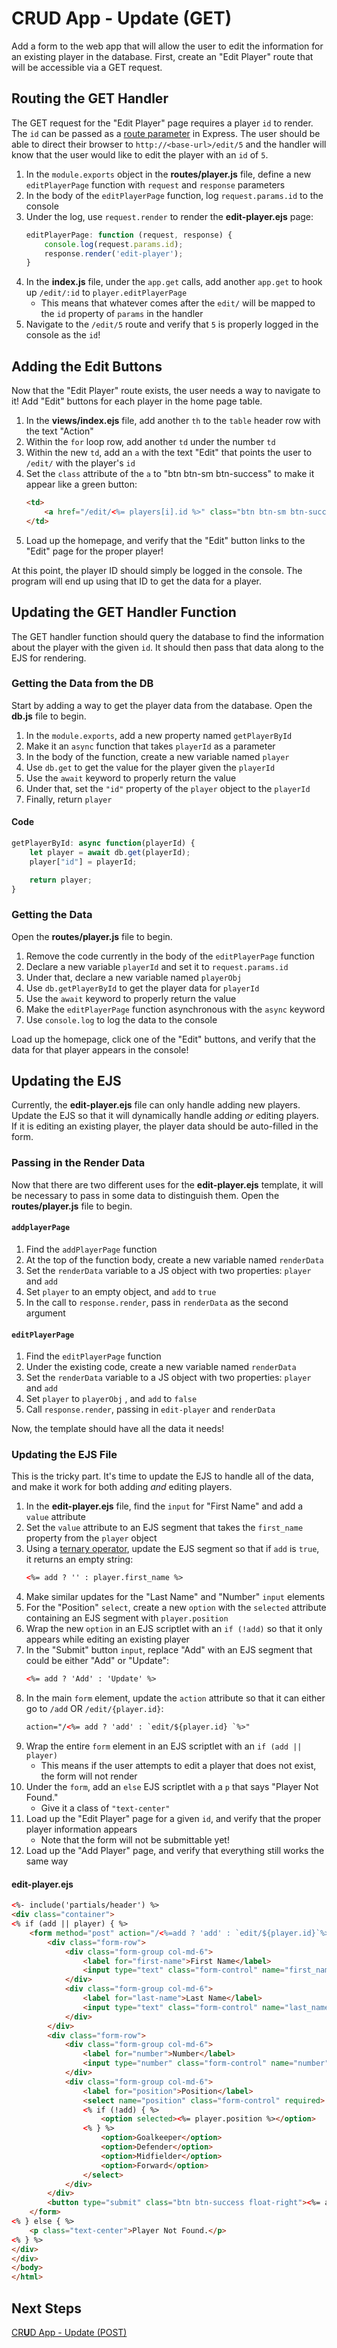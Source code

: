 # CR**U**D App - Update (GET)
Add a form to the web app that will allow the user to edit the information for an existing player in the database. First, create an "Edit Player" route that will be accessible via a GET request.

## Routing the GET Handler
The GET request for the "Edit Player" page requires a player `id` to render. The `id` can be passed as a [route parameter](http://expressjs.com/en/guide/routing.html#route-parameters) in Express. The user should be able to direct their browser to `http://<base-url>/edit/5` and the handler will know that the user would like to edit the player with an `id` of `5`.

1. In the `module.exports` object in the **routes/player.js** file, define a new `editPlayerPage` function with `request` and `response` parameters
1. In the body of the `editPlayerPage` function, log `request.params.id` to the console
1. Under the log, use `request.render` to render the **edit-player.ejs** page:
    ```js
    editPlayerPage: function (request, response) {
        console.log(request.params.id);
        response.render('edit-player');
    }
    ```
1. In the **index.js** file, under the `app.get` calls, add another `app.get` to hook up `/edit/:id` to `player.editPlayerPage`
    - This means that whatever comes after the `edit/` will be mapped to the `id` property of `params` in the handler
1. Navigate to the `/edit/5` route and verify that `5` is properly logged in the console as the `id`!

## Adding the Edit Buttons
Now that the "Edit Player" route exists, the user needs a way to navigate to it! Add "Edit" buttons for each player in the home page table.

1. In the **views/index.ejs** file, add another `th` to the `table` header row with the text "Action"
1. Within the `for` loop row, add another `td` under the number `td`
1. Within the new `td`, add an `a` with the text "Edit" that points the user to `/edit/` with the player's `id`
1. Set the `class` attribute of the `a` to "btn btn-sm btn-success" to make it appear like a green button:
    ```html
    <td>
        <a href="/edit/<%= players[i].id %>" class="btn btn-sm btn-success">Edit</a>
    </td>
    ```
1. Load up the homepage, and verify that the "Edit" button links to the "Edit" page for the proper player!

At this point, the player ID should simply be logged in the console. The program will end up using that ID to get the data for a player.

## Updating the GET Handler Function
The GET handler function should query the database to find the information about the player with the given `id`. It should then pass that data along to the EJS for rendering.

### Getting the Data from the DB
Start by adding a way to get the player data from the database. Open the **db.js** file to begin.

1. In the `module.exports`, add a new property named `getPlayerById`
1. Make it an `async` function that takes `playerId` as a parameter
1. In the body of the function, create a new variable named `player`
1. Use `db.get` to get the value for the player given the `playerId`
1. Use the `await` keyword to properly return the value
1. Under that, set the `"id"` property of the `player` object to the `playerId`
1. Finally, return `player`

#### Code
```js
getPlayerById: async function(playerId) {
    let player = await db.get(playerId);
    player["id"] = playerId;

    return player;
}
```

### Getting the Data
Open the **routes/player.js** file to begin.

1. Remove the code currently in the body of the `editPlayerPage` function
1. Declare a new variable `playerId` and set it to `request.params.id`
1. Under that, declare a new variable named `playerObj`
1. Use `db.getPlayerById` to get the player data for `playerId`
1. Use the `await` keyword to properly return the value
1. Make the `editPlayerPage` function asynchronous with the `async` keyword
1. Use `console.log` to log the data to the console

Load up the homepage, click one of the "Edit" buttons, and verify that the data for that player appears in the console!

## Updating the EJS
Currently, the **edit-player.ejs** file can only handle adding new players. Update the EJS so that it will dynamically handle adding _or_ editing players. If it is editing an existing player, the player data should be auto-filled in the form.

### Passing in the Render Data
Now that there are two different uses for the **edit-player.ejs** template, it will be necessary to pass in some data to distinguish them. Open the **routes/player.js** file to begin.

#### `addplayerPage`
1. Find the `addPlayerPage` function
1. At the top of the function body, create a new variable named `renderData`
1. Set the `renderData` variable to a JS object with two properties: `player` and `add`
1. Set `player` to an empty object, and `add` to `true`
1. In the call to `response.render`, pass in `renderData` as the second argument

#### `editPlayerPage`
1. Find the `editPlayerPage` function
1. Under the existing code, create a new variable named `renderData`
1. Set the `renderData` variable to a JS object with two properties: `player` and `add`
1. Set `player` to `playerObj` , and `add` to `false`
2. Call `response.render`, passing in `edit-player` and `renderData` 

Now, the template should have all the data it needs!

### Updating the EJS File
This is the tricky part. It's time to update the EJS to handle all of the data, and make it work for both adding _and_ editing players.

1. In the **edit-player.ejs** file, find the `input` for "First Name" and add a `value` attribute
1. Set the `value` attribute to an EJS segment that takes the `first_name` property from the `player` object
1. Using a [ternary operator](https://developer.mozilla.org/en-US/docs/Web/JavaScript/Reference/Operators/Conditional_Operator), update the EJS segment so that if `add` is `true`, it returns an empty string:
    ```html
    <%= add ? '' : player.first_name %>
    ```
1. Make similar updates for the "Last Name" and "Number" `input` elements
1. For the "Position" `select`, create a new `option` with the `selected` attribute containing an EJS segment with `player.position`
1. Wrap the new `option` in an EJS scriptlet with an `if (!add)` so that it only appears while editing an existing player
1. In the "Submit" button `input`, replace "Add" with an EJS segment that could be either "Add" or "Update":
    ```html
    <%= add ? 'Add' : 'Update' %>
    ```
1. In the main `form` element, update the `action` attribute so that it can either go to `/add` OR `/edit/{player.id}`:
    ```html
    action="/<%= add ? 'add' : `edit/${player.id} `%>"
    ```
1. Wrap the entire `form` element in an EJS scriptlet with an `if (add || player)`
    - This means if the user attempts to edit a player that does not exist, the form will not render
1. Under the `form`, add an `else` EJS scriptlet with a `p` that says "Player Not Found."
    - Give it a class of `"text-center"`
1. Load up the "Edit Player" page for a given `id`, and verify that the proper player information appears
    - Note that the form will not be submittable yet!
1. Load up the "Add Player" page, and verify that everything still works the same way

#### **edit-player.ejs**
```html
<%- include('partials/header') %>
<div class="container">
<% if (add || player) { %>
    <form method="post" action="/<%=add ? 'add' : `edit/${player.id}`%>">
        <div class="form-row">
            <div class="form-group col-md-6">
                <label for="first-name">First Name</label>
                <input type="text" class="form-control" name="first_name" value="<%=add ? '' : player.first_name%>" required>
            </div>
            <div class="form-group col-md-6">
                <label for="last-name">Last Name</label>
                <input type="text" class="form-control" name="last_name" value="<%=add ? '' : player.last_name%>" required>
            </div>
        </div>
        <div class="form-row">
            <div class="form-group col-md-6">
                <label for="number">Number</label>
                <input type="number" class="form-control" name="number" value="<%=add ? '' : player.number%>" required>
            </div>
            <div class="form-group col-md-6">
                <label for="position">Position</label>
                <select name="position" class="form-control" required>
                <% if (!add) { %>
                    <option selected><%= player.position %></option>
                <% } %>
                    <option>Goalkeeper</option>
                    <option>Defender</option>
                    <option>Midfielder</option>
                    <option>Forward</option>
                </select>
            </div>
        </div>
        <button type="submit" class="btn btn-success float-right"><%= add ? 'Add' : 'Update' %> Player</button>
    </form>
<% } else { %>
    <p class="text-center">Player Not Found.</p>
<% } %>
</div>
</div>
</body>
</html>
```

## Next Steps
[CR**U**D App - Update (POST)](CrudAppUpdatePost.md)
